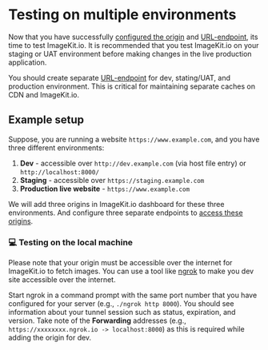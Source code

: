 # Testing on multiple environments

Now that you have successfully [configured the origin](../integration/configure-origin/) and [URL-endpoint](../integration/url-endpoints.md), its time to test ImageKit.io. It is recommended that you test ImageKit.io on your staging or UAT environment before making changes in the live production application.

You should create separate [URL-endpoint](../integration/url-endpoints.md#how-to-add-a-new-url-endpoint) for dev, stating/UAT, and production environment. This is critical for maintaining separate caches on CDN and ImageKit.io.

## Example setup

Suppose, you are running a website `https://www.example.com`, and you have three different environments:

1. **Dev** - accessible over `http://dev.example.com` \(via host file entry\) or `http://localhost:8000/`
2. **Staging** - accessible over `https://staging.example.com`
3. **Production live website** - `https://www.example.com`

We will add three origins in ImageKit.io dashboard for these three environments. And configure three separate endpoints to [access these origins](../integration/url-endpoints.md#image-origin-preference).

### 💻 Testing on the local machine

Please note that your origin must be accessible over the internet for ImageKit.io to fetch images. You can use a tool like [ngrok](https://ngrok.com/) to make you dev site accessible over the internet.

Start ngrok in a command prompt with the same port number that you have configured for your server \(e.g., `./ngrok http 8000`\). You should see information about your tunnel session such as status, expiration, and version. Take note of the **Forwarding** addresses \(e.g., `https://xxxxxxxx.ngrok.io -> localhost:8000`\) as this is required while adding the origin for dev.

